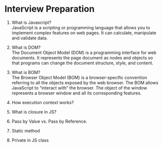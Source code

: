 # Interview Preparation

1. What is Javascript?<br>
   JavaScript is a scripting or programming language that allows you to implement complex features on web pages. It can calculate, manipulate and validate data.

2. What is DOM?<br>
   The Document Object Model (DOM) is a programming interface for web documents. It represents the page document as nodes and objects so that programs can change the document structure, style, and content.

3. What is BOM?<br>
   The Browser Object Model (BOM) is a browser-specific convention referring to all the objects exposed by the web browser. The BOM allows JavaScript to “interact with” the browser. The object of the window represents a browser window and all its corresponding features.

4. How execution context works?

5. What is closure in JS?

6. Pass by Value vs. Pass by Reference.

7. Static method

8. Private in JS class
